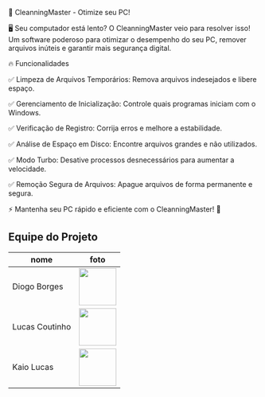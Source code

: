 🚀 CleanningMaster - Otimize seu PC!

🖥️ Seu computador está lento? O CleanningMaster veio para resolver isso! Um software poderoso para otimizar o desempenho do seu PC, remover arquivos inúteis e garantir mais segurança digital.

🔥 Funcionalidades

✅ Limpeza de Arquivos Temporários: Remova arquivos indesejados e libere espaço.

✅ Gerenciamento de Inicialização: Controle quais programas iniciam com o Windows.

✅ Verificação de Registro: Corrija erros e melhore a estabilidade.

✅ Análise de Espaço em Disco: Encontre arquivos grandes e não utilizados.

✅ Modo Turbo: Desative processos desnecessários para aumentar a velocidade.

✅ Remoção Segura de Arquivos: Apague arquivos de forma permanente e segura.

⚡ Mantenha seu PC rápido e eficiente com o CleanningMaster! 🚀

## Equipe do Projeto
| nome | foto |
| -------- | -------- |
| Diogo Borges |<img src="https://github.com/digogsxd.png" height="75" width="75"> |
| Lucas Coutinho |<img src="https://github.com/kaiolucas01.png" height="75" width="75"> |
| Kaio Lucas |<img src="https://github.com/uscascus.png" height="75" width="75"> |
